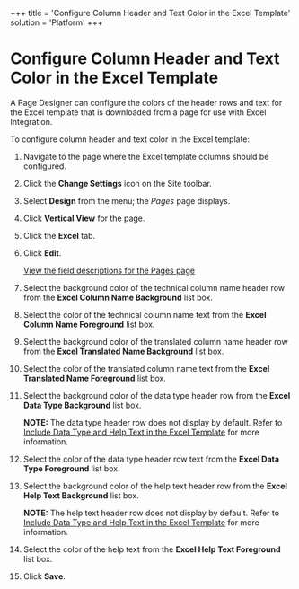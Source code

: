 +++
title = 'Configure Column Header and Text Color in the Excel Template'
solution = 'Platform'
+++

# Configure Column Header and Text Color in the Excel Template

A Page Designer can configure the colors of the header rows and text for
the Excel template that is downloaded from a page for use with Excel
Integration.

To configure column header and text color in the Excel template:

1.  Navigate to the page where the Excel template columns should be
    configured.

2.  Click the **Change Settings** icon on the Site toolbar.

3.  Select **Design** from the menu; the *Pages* page displays.

4.  Click **Vertical View** for the page.

5.  Click the **Excel** tab.

6.  Click **Edit**.
    
    [View the field descriptions for the Pages
    page](../Page_Desc/Pages_H#DynamicExceltab)

7.  Select the background color of the technical column name header row
    from the **Excel Column Name Background** list box.

8.  Select the color of the technical column name text from the **Excel
    Column Name Foreground** list box.

9.  Select the background color of the translated column name header row
    from the **Excel Translated Name Background** list box.

10. Select the color of the translated column name text from the **Excel
    Translated Name Foreground** list box.

11. Select the background color of the data type header row from the
    **Excel Data Type Background** list box.
    
    **NOTE:** The data type header row does not display by default.
    Refer to [Include Data Type and Help Text in the Excel
    Template](Include%20Data%20Type%20and%20Help%20Text) for more
    information.

12. Select the color of the data type header row text from the **Excel
    Data Type Foreground** list box.

13. Select the background color of the help text header row from the
    **Excel Help Text Background** list box.
    
    **NOTE:** The help text header row does not display by default.
    Refer to [Include Data Type and Help Text in the Excel
    Template](Include%20Data%20Type%20and%20Help%20Text) for more
    information.

14. Select the color of the help text from the **Excel Help Text
    Foreground** list box.

15. Click **Save**.

